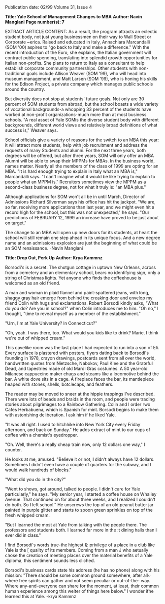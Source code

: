 Publication date: 02/99
Volume 31, Issue 4

**Title: Yale School of Management Changes to MBA**
**Author: Navin Manglani**
**Page number(s): 7**

EXTRACT ARTICLE CONTENT:
As a result, the program attracts an 
eclectic student body, not just young 
businessmen on their way to Wall Street or 
Corporate ~erica. Raised and educated in 
Italy, Annachiara Marcandalli (SOM '00) 
aspires to "go back to Italy and make a 
difference." With the recent introduction of 
the Euro, she explains, the Italian 
government will contract public spending, 
translating 
into 
splendid 
growth 
opportunities for Italian non-profits. She 
plans to return to Italy as a consultant to help 
establish corporate community partnerships. 
Other students with non-traditional goals 
include Allison Weaver (SOM '99), who will 
head into museum management, and Matt 
Larsen (SOM '99), who is honing his skills 
for the Edison Project, a private company 
which manages public schools around the 
country. 

But diversity does not stop at students' 
future goals. Not only are 30 percent of SOM 
students from abroad, but the school boasts a 
wide variety of vocational backgrounds-a 
whopping 33 percent of the students have 
worked at non-profit organizations-much 
more than at most business schools. "A real 
asset of Yale SOMis the diverse student body 
with different backgrounds, different world 
views and relatively broad definitions of what 
success is," Weaver says. 

School officials give a variety of reasons 
for the switch to an MBA this year: it will 
attract more students, help with job 
recruitment and address the requests of many 
Students and alumni. For the next three years, 
both degrees will be offered, but after three 
years, SOM will only offer an MBA Alumni 
will be able to swap their MPPMs for MBAs. 
In the business world, names matter. 
Nearly all the members of the class of 1999 
are opting for an MBA. "It is hard enough 
trying to explain in Italy what an MBA is," 
Marcandalli says. "I can't imagine what it 
would be like trying to explain to people 
what an MPPM is." Recruiters sometimes 
view the MPPM as a second-class business 
degree, not for what it truly is: "an MBA 
plus." 

Although applications for SOM won't all 
be in until March, Director of Admissions 
Richard Silverman says his office has hit the 
jackpot. "We are, so far, receiving more 
applications than last year, and we might even 
hit a record high for the school, but this was 
not unexpected," he says. "Our predictions of 
FEBRUARY 12, 1999 
an increase have proved to be just about on 
target." 

The change to an MBA will open up new 
doors for its students, at heart the school will 
still remain one step ahead in its unique 
focus. And a new degree name and an 
admissions explosion are just the beginning 
of what could be an SOM renaissance. 
-Navin Manglani 


**Title: Drop Out, Perk Up**
**Author: Krya Kammnz**

Borsodi's is a secret. The shotgun cottage 
in uptown New Orleans, across from a 
cemetery and an elementary school, bears no 
identifying sign, only a string of Christmas 
lights. Yet anyone who finds the coffeehouse 
is welcomed as an old friend. 

A man and woman in plaid flannel and 
paint-spattered jeans, with long, shaggy gray 
hair emerge from behind the creaking door 
and envelop my friend Colin with hugs and 
exclamations. Robert Borsodi kindly asks, 
"What do you do? Are you in school?" when 
Colin introduces me to him. "Oh no," I 
thought, "time to reveal myself as a member 
of the establishment." 

"Urn, I'm at Yale University? In 
Connecticut?" 

"Oh, yeah. I was there, too. What would 
you kids like to drink? Marie, I think we're 
out of whipped cream." 

This cavelike room was the last place I 
had expected to run into a son of Eli. Every 
surface is plastered with posters, flyers dating 
back to Borsodi's founding in 1978, crayon 
drawings, postcards sent from all over the 
world, handwritten quotes from Nietzsche, 
Nabokov, Paul Klee and the Grateful Dead, 
and tapestries made of old Mardi Gras 
costumes. A 50 year-old Milanese cappuccino 
maker chugs and steams like a locomotive 
behind the bar. A white dove sits in a cage. A 
fireplace faces the bar, its mantlepiece heaped 
with stones, shells, botclecaps, and feathers. 

The reader may be moved to sneer at the 
hippie trappings I've described. There were 
lots of beads and braids in the room, and 
people were trading stories about pilgrimages 
to a Rainbow Gathering. Colin and I order 
rwo Cafes Herbabuena, which is Spanish for 
mint. Borsodi begins to make them with 
astonishing deliberation. I ask him if he liked 
Yale. 

"It was all right. I used to hitchhike into 
New York City every Friday afternoon, and 
back on Sunday." He adds extract of mint to 
our cups of coffee with a chemist's 
eyedropper. 

"Oh. Well, there's a really cheap train 
now, only 12 dollars one way," I counter. 

He looks at me, amused. "Believe it or 
not, I didn't always have 12 dollars. 
Sometimes I didn't even have a couple of 
quarters for the subway, and I would walk 
hundreds of blocks." 

"What did you do in the city?" 

"Went to shows, got around, talked to 
people. I didn't care for Yale particularly," he 
says. "My senior year, I started a coffee house 
on Whalley Avenue. That continued on for 
about three weeks, and I realized I couldn't 
do both. So I left school." He unscrews the 
top of an old peanut butter jar painted in 
purple glitter and starts to spoon green 
sprinkles on top of the fresh whipped cream. 

"But I learned the most at Yale from talking 
with the people there. The professors and 
students both. I learned far more in the :t 
dining halls than I ever did in class." 

I find Borsodi's words true-the highest 
§: 
privilege of a place in a club like Yale is the 
[ 
quality of its members. Coming from a man J 
who aetually chose the creation of meeting 
places over the material benefits of a Yale 
diploma, this sentiment sounds less cliched. 

Borsodi's business cards state his address 
(he has no phone) along with his mission: 
"There should be some common ground 
somewhere, after all~ where free spirits can 
gather and not seem peculiar or out-of-the-
way. Where any-and-everyone can share for 
the moment, at least, their common human 
experience among this welter of things here 
below." I wonder ifhe learned this at Yale. 
-krya Kammnz